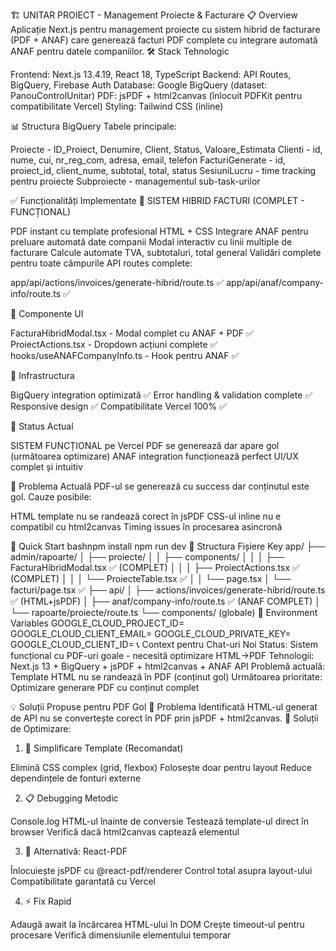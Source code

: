🏗️ UNITAR PROIECT - Management Proiecte & Facturare
📋 Overview
Aplicație Next.js pentru management proiecte cu sistem hibrid de facturare (PDF + ANAF) care generează facturi PDF complete cu integrare automată ANAF pentru datele companiilor.
🛠️ Stack Tehnologic

Frontend: Next.js 13.4.19, React 18, TypeScript
Backend: API Routes, BigQuery, Firebase Auth
Database: Google BigQuery (dataset: PanouControlUnitar)
PDF: jsPDF + html2canvas (înlocuit PDFKit pentru compatibilitate Vercel)
Styling: Tailwind CSS (inline)

📊 Structura BigQuery
Tabele principale:

Proiecte - ID_Proiect, Denumire, Client, Status, Valoare_Estimata
Clienti - id, nume, cui, nr_reg_com, adresa, email, telefon
FacturiGenerate - id, proiect_id, client_nume, subtotal, total, status
SesiuniLucru - time tracking pentru proiecte
Subproiecte - managementul sub-task-urilor

✅ Funcționalități Implementate
🚀 SISTEM HIBRID FACTURI (COMPLET - FUNCȚIONAL)

PDF instant cu template profesional HTML + CSS
Integrare ANAF pentru preluare automată date companii
Modal interactiv cu linii multiple de facturare
Calcule automate TVA, subtotaluri, total general
Validări complete pentru toate câmpurile
API routes complete:

app/api/actions/invoices/generate-hibrid/route.ts ✅
app/api/anaf/company-info/route.ts ✅



📱 Componente UI

FacturaHibridModal.tsx - Modal complet cu ANAF + PDF ✅
ProiectActions.tsx - Dropdown acțiuni complete ✅
hooks/useANAFCompanyInfo.ts - Hook pentru ANAF ✅

🔧 Infrastructura

BigQuery integration optimizată ✅
Error handling & validation complete ✅
Responsive design ✅
Compatibilitate Vercel 100% ✅

🎯 Status Actual

SISTEM FUNCȚIONAL pe Vercel
PDF se generează dar apare gol (următoarea optimizare)
ANAF integration funcționează perfect
UI/UX complet și intuitiv

🔧 Problema Actuală
PDF-ul se generează cu success dar conținutul este gol. Cauze posibile:

HTML template nu se randează corect în jsPDF
CSS-ul inline nu e compatibil cu html2canvas
Timing issues în procesarea asincronă

🚀 Quick Start
bashnpm install
npm run dev
📁 Structura Fișiere Key
app/
├── admin/rapoarte/
│   ├── proiecte/
│   │   ├── components/
│   │   │   ├── FacturaHibridModal.tsx ✅ (COMPLET)
│   │   │   ├── ProiectActions.tsx ✅ (COMPLET)
│   │   │   └── ProiecteTable.tsx ✅
│   │   └── page.tsx
│   └── facturi/page.tsx ✅
├── api/
│   ├── actions/invoices/generate-hibrid/route.ts ✅ (HTML+jsPDF)
│   ├── anaf/company-info/route.ts ✅ (ANAF COMPLET)
│   └── rapoarte/proiecte/route.ts
└── components/ (globale)
🔑 Environment Variables
GOOGLE_CLOUD_PROJECT_ID=
GOOGLE_CLOUD_CLIENT_EMAIL=
GOOGLE_CLOUD_PRIVATE_KEY=
GOOGLE_CLOUD_CLIENT_ID=
📞 Context pentru Chat-uri Noi
Status: Sistem funcțional cu PDF-uri goale - necesită optimizare HTML→PDF
Tehnologii: Next.js 13 + BigQuery + jsPDF + html2canvas + ANAF API
Problemă actuală: Template HTML nu se randează în PDF (conținut gol)
Următoarea prioritate: Optimizare generare PDF cu conținut complet

💡 Soluții Propuse pentru PDF Gol
🔧 Problema Identificată
HTML-ul generat de API nu se convertește corect în PDF prin jsPDF + html2canvas.
🎯 Soluții de Optimizare:
1. 🚀 Simplificare Template (Recomandat)

Elimină CSS complex (grid, flexbox)
Folosește doar <table> pentru layout
Reduce dependințele de fonturi externe

2. 📋 Debugging Metodic

Console.log HTML-ul înainte de conversie
Testează template-ul direct în browser
Verifică dacă html2canvas captează elementul

3. 🔄 Alternativă: React-PDF

Înlocuiește jsPDF cu @react-pdf/renderer
Control total asupra layout-ului
Compatibilitate garantată cu Vercel

4. ⚡ Fix Rapid

Adaugă await la încărcarea HTML-ului în DOM
Crește timeout-ul pentru procesare
Verifică dimensiunile elementului temporar
